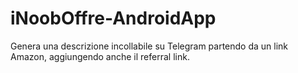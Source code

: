 # iNoobOffre-AndroidApp
Genera una descrizione incollabile su Telegram partendo da un link Amazon, aggiungendo anche il referral link.
